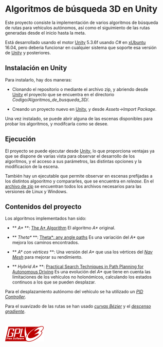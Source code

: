 # Algoritmos de búsqueda 3D en Unity

Este proyecto consiste la implementación de varios algoritmos de búsqueda de rutas para vehículos autónomos, así como el siguimiento de las rutas generadas desde el inicio hasta la meta.

Está desarrollado usando el motor [Unity](https://unity3d.com/es/)  5.3.6f usando *C#* en [xUbuntu](https://xubuntu.org/)  16.04, pero deberia funcionar en cualquier sistema que soporte esa versión de [Unity](https://unity3d.com/es/) y posteriores.

## Instalación en Unity

Para instalarlo, hay dos maneras:

- Clonando el repositorio o mediante el archivo zip, y abriendo desde [Unity](https://unity3d.com/es/) el proyecto que se encuentra en el directorio *Codigo/Algoritmos_de_busqueda_3D/*.

- Creando un proyecto nuevo en [Unity](https://unity3d.com/es/), y desde *Assets->Import Package*.

Una vez instalado, se puede abrir alguna de las escenas disponibles para probar los algoritmos, y modifcarla como se desee. 

## Ejecución

El proyecto se puede ejecutar desde [Unity](https://unity3d.com/es/), lo que proporciona ventajas ya que se dispone de varias vista para observar el desarrollo de los algoritmos, y el acceso a sus parámetros, las distintas opciones y la modificacion de la escena.

También hay un ejecutable que permite observar en escenas prefijadas a los distintos algooritmo y compararles, que se encuentra en *release*. En el [archivo de zip](https://github.com/vpe0001/Algoritmos_de_busqueda_3D-Unity/releases/download/1.0/release10_mystic-chicken.zip) se encuentran todos los archivos necesarios para las versiones de Linux y Windows.

## Contenidos del proyecto

Los algoritmos implementados han sido:

- ** _A*_ **: [The A* Algorithm](http://theory.stanford.edu/~amitp/GameProgramming/AStarComparison.html#the-a-star-algorithm) El algoritmo *A\** original.

- ** _Theta*_ **: [Theta*: any angle paths](http://aigamedev.com/open/tutorials/theta-star-any-angle-paths/) Es una variación del *A\** que mejora los caminos encontrados.

- ** _A* con vértices_ **: Una versión del *A\** que usa los vértices del [*Nav Mesh*](https://docs.unity3d.com/ScriptReference/AI.NavMesh.html) para mejorar su rendimiento.

- ** _Hybrid A*_ **: [Practical Search Techniques in Path Planning for Autonomous Driving](https://ai.stanford.edu/~ddolgov/papers/dolgov_gpp_stair08.pdf) Es una evolución del *A\** que tiene en cuenta las limitaciones de los vehículos no holonómicos, calculando los estados continuos a los que se pueden desplazar.

Para el desplazamiento autónomo del vehículo se ha utilizado un [*PID Controller*](https://en.wikipedia.org/wiki/PID_controller).

Para el suavizado de las rutas se han usado [*curvas Bézier*](http://devmag.org.za/2011/04/05/bzier-curves-a-tutorial/) y el [*descenso gradiente*](https://en.wikipedia.org/wiki/Gradient_descent).


# ![Licencia GPLv3](gplv3-127x51.png  "Licencia GPLv3")